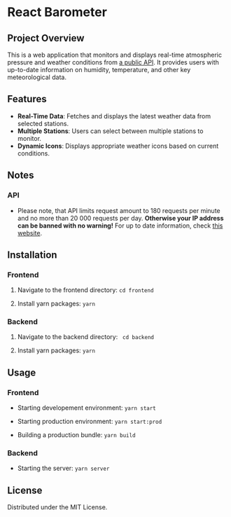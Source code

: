 # React Barometer

## Project Overview

This is a web application that monitors and displays real-time atmospheric pressure and weather conditions from [a public API](https://api.meteo.lt/). It provides users with up-to-date information on humidity, temperature, and other key meteorological data.

## Features

- **Real-Time Data**: Fetches and displays the latest weather data from selected stations.
- **Multiple Stations**: Users can select between multiple stations to monitor.
- **Dynamic Icons**: Displays appropriate weather icons based on current conditions.

## Notes

### API

- Please note, that API limits request amount to 180 requests per minute and no more than 20 000 requests per day. **Otherwise your IP address can be banned with no warning!** For up to date information, check [this website](https://api.meteo.lt/).


## Installation

### Frontend

1. Navigate to the frontend directory:
    ```cd frontend```

2. Install yarn packages:
    ```yarn```

### Backend 

1. Navigate to the backend directory:
    ``` cd backend```

2. Install yarn packages:
    ```yarn```

## Usage

### Frontend

- Starting developement environment:
    ```yarn start```

- Starting production environment:
    ```yarn start:prod```

- Building a production bundle: 
    ```yarn build```

### Backend

- Starting the server:
    ```yarn server```

## License

Distributed under the MIT License.